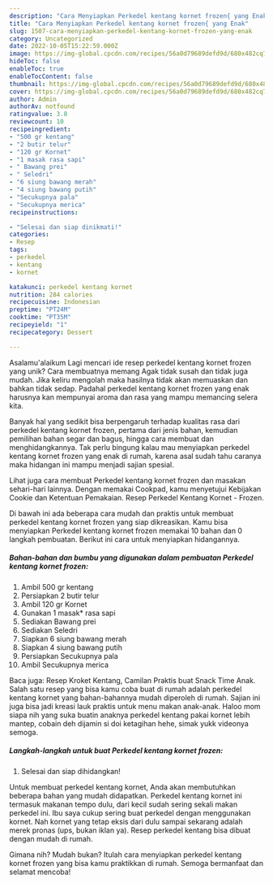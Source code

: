 ```yaml
---
description: "Cara Menyiapkan Perkedel kentang kornet frozen{ yang Enak"
title: "Cara Menyiapkan Perkedel kentang kornet frozen{ yang Enak"
slug: 1507-cara-menyiapkan-perkedel-kentang-kornet-frozen-yang-enak
category: Uncategorized
date: 2022-10-05T15:22:59.000Z
image: https://img-global.cpcdn.com/recipes/56a0d79689defd9d/680x482cq70/perkedel-kentang-kornet-frozen-foto-resep-utama.jpg
hideToc: false
enableToc: true
enableTocContent: false
thumbnail: https://img-global.cpcdn.com/recipes/56a0d79689defd9d/680x482cq70/perkedel-kentang-kornet-frozen-foto-resep-utama.jpg
cover: https://img-global.cpcdn.com/recipes/56a0d79689defd9d/680x482cq70/perkedel-kentang-kornet-frozen-foto-resep-utama.jpg
author: Admin
authorAv: notfound
ratingvalue: 3.8
reviewcount: 10
recipeingredient:
- "500 gr kentang"
- "2 butir telur"
- "120 gr Kornet"
- "1 masak rasa sapi"
- " Bawang prei"
- " Seledri"
- "6 siung bawang merah"
- "4 siung bawang putih"
- "Secukupnya pala"
- "Secukupnya merica"
recipeinstructions:

- "Selesai dan siap dinikmati!"
categories:
- Resep
tags:
- perkedel
- kentang
- kornet

katakunci: perkedel kentang kornet 
nutrition: 284 calories
recipecuisine: Indonesian
preptime: "PT24M"
cooktime: "PT35M"
recipeyield: "1"
recipecategory: Dessert

---
```



Asalamu'alaikum Lagi mencari ide resep perkedel kentang kornet frozen yang unik? Cara membuatnya memang Agak tidak susah dan tidak juga mudah. Jika keliru mengolah maka hasilnya tidak akan memuaskan dan bahkan tidak sedap. Padahal perkedel kentang kornet frozen yang enak harusnya kan mempunyai aroma dan rasa yang mampu memancing selera kita.


Banyak hal yang sedikit bisa berpengaruh terhadap kualitas rasa dari perkedel kentang kornet frozen, pertama dari jenis bahan, kemudian pemilihan bahan segar dan bagus, hingga cara membuat dan menghidangkannya. Tak perlu bingung kalau mau menyiapkan perkedel kentang kornet frozen yang enak di rumah, karena asal sudah tahu caranya maka hidangan ini mampu menjadi sajian spesial.

Lihat juga cara membuat Perkedel kentang kornet frozen dan masakan sehari-hari lainnya. Dengan memakai Cookpad, kamu menyetujui Kebijakan Cookie dan Ketentuan Pemakaian. Resep Perkedel Kentang Kornet - Frozen.


Di bawah ini ada beberapa cara mudah dan praktis untuk membuat perkedel kentang kornet frozen yang siap dikreasikan. Kamu bisa menyiapkan Perkedel kentang kornet frozen memakai 10 bahan dan 0 langkah pembuatan. Berikut ini cara untuk menyiapkan hidangannya.

<!--inarticleads1-->

##### Bahan-bahan dan bumbu yang digunakan dalam pembuatan Perkedel kentang kornet frozen:

1. Ambil 500 gr kentang
1. Persiapkan 2 butir telur
1. Ambil 120 gr Kornet
1. Gunakan 1 masak* rasa sapi
1. Sediakan  Bawang prei
1. Sediakan  Seledri
1. Siapkan 6 siung bawang merah
1. Siapkan 4 siung bawang putih
1. Persiapkan Secukupnya pala
1. Ambil Secukupnya merica


Baca juga: Resep Kroket Kentang, Camilan Praktis buat Snack Time Anak. Salah satu resep yang bisa kamu coba buat di rumah adalah perkedel kentang kornet yang bahan-bahannya mudah diperoleh di rumah. Sajian ini juga bisa jadi kreasi lauk praktis untuk menu makan anak-anak. Haloo mom siapa nih yang suka buatin anaknya perkedel kentang pakai kornet lebih mantep, cobain deh dijamin si doi ketagihan hehe, simak yukk videonya semoga. 

<!--inarticleads2-->

##### Langkah-langkah untuk buat Perkedel kentang kornet frozen:


1. Selesai dan siap dihidangkan!

Untuk membuat perkedel kentang kornet, Anda akan membutuhkan beberapa bahan yang mudah didapatkan. Perkedel kentang kornet ini termasuk makanan tempo dulu, dari kecil sudah sering sekali makan perkedel ini. Ibu saya cukup sering buat perkedel dengan menggunakan kornet. Nah kornet yang tetap eksis dari dulu sampai sekarang adalah merek pronas (ups, bukan iklan ya). Resep perkedel kentang bisa dibuat dengan mudah di rumah. 

Gimana nih? Mudah bukan? Itulah cara menyiapkan perkedel kentang kornet frozen yang bisa kamu praktikkan di rumah. Semoga bermanfaat dan selamat mencoba!
